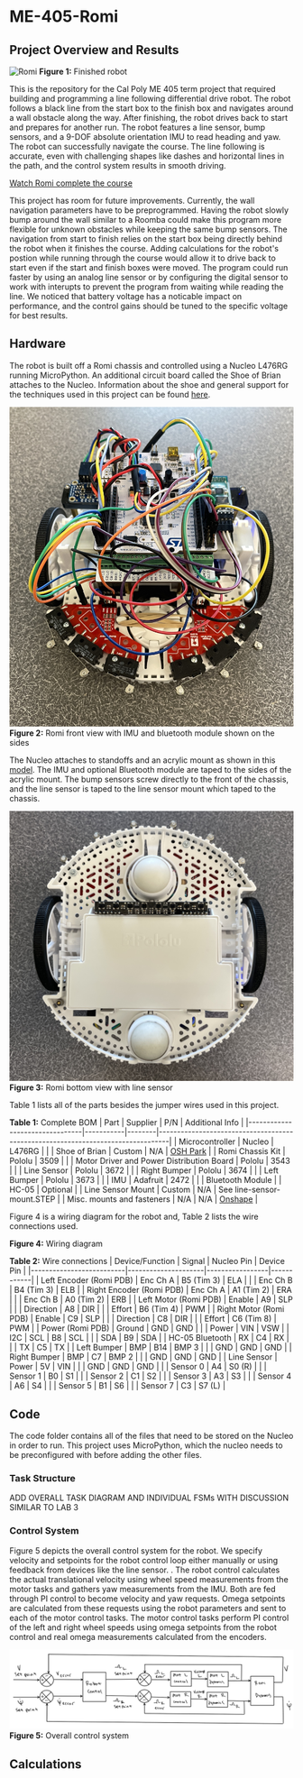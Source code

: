 # ME-405-Romi
## Project Overview and Results
![Romi](images/romi.JPG "Romi")
**Figure 1:** Finished robot

This is the repository for the Cal Poly ME 405 term project that required building and programming a line following differential drive robot. The robot follows a black line from the start box to the finish box and navigates around a wall obstacle along the way. After finishing, the robot drives back to start and prepares for another run. The robot features a line sensor, bump sensors, and a 9-DOF absolute orientation IMU to read heading and yaw. The robot can successfully navigate the course. The line following is accurate, even with challenging shapes like dashes and horizontal lines in the path, and the control system results in smooth driving.

[Watch Romi complete the course](https://cpslo-my.sharepoint.com/:v:/g/personal/cobentle_calpoly_edu/EVazc3-Y6zpHkRecavvJRQMB5AY1bCsFI095H2HzwaM4ng?nav=eyJyZWZlcnJhbEluZm8iOnsicmVmZXJyYWxBcHAiOiJPbmVEcml2ZUZvckJ1c2luZXNzIiwicmVmZXJyYWxBcHBQbGF0Zm9ybSI6IldlYiIsInJlZmVycmFsTW9kZSI6InZpZXciLCJyZWZlcnJhbFZpZXciOiJNeUZpbGVzTGlua0NvcHkifX0&e=TcedAd)

This project has room for future improvements. Currently, the wall navigation parameters have to be preprogrammed. Having the robot slowly bump around the wall similar to a Roomba could make this program more flexible for unknown obstacles while keeping the same bump sensors. The navigation from start to finish relies on the start box being directly behind the robot when it finishes the course. Adding calculations for the robot's postion while running through the course would allow it to drive back to start even if the start and finish boxes were moved. The program could run faster by using an analog line sensor or by configuring the digital sensor to work with interupts to prevent the program from waiting while reading the line. We noticed that battery voltage has a noticable impact on performance, and the control gains should be tuned to the specific voltage for best results.

## Hardware
The robot is built off a Romi chassis and controlled using a Nucleo L476RG running MicroPython. An additional circuit board called the Shoe of Brian attaches to the Nucleo. Information about the shoe and general support for the techniques used in this project can be found [here](https://github.com/spluttflob/ME405-Support).

![Romi Front](images/romi-front.JPG "Romi Front")
**Figure 2:** Romi front view with IMU and bluetooth module shown on the sides

The Nucleo attaches to standoffs and an acrylic mount as shown in this [model](https://cad.onshape.com/documents/b78783ff999bc8e6a9990234). The IMU and optional Bluetooth module are taped to the sides of the acrylic mount. The bump sensors screw directly to the front of the chassis, and the line sensor is taped to the line sensor mount which taped to the chassis.

![Romi Bottom](images/romi-bottom.JPG "Romi Bottom")
**Figure 3:** Romi bottom view with line sensor

Table 1 lists all of the parts besides the jumper wires used in this project.

**Table 1:** Complete BOM
| Part                           | Supplier  | P/N    | Additional Info                                                                 |
|--------------------------------|-----------|--------|---------------------------------------------------------------------------------|
| Microcontroller                | Nucleo    | L476RG |                                                                                 |
| Shoe of Brian                  | Custom    | N/A    | [OSH Park](https://oshpark.com/shared_projects/e6X6OnYK)                   |
| Romi Chassis Kit               | Pololu    | 3509   |                                                                                 |
| Motor Driver and Power Distribution Board | Pololu | 3543   |                                                                                 |
| Line Sensor                    | Pololu    | 3672   |                                                                                 |
| Right Bumper                   | Pololu    | 3674   |                                                                                 |
| Left Bumper                    | Pololu    | 3673   |                                                                                 |
| IMU                            | Adafruit  | 2472   |                                                                                 |
| Bluetooth Module               |           | HC-05  | Optional                                                                       |
| Line Sensor Mount              | Custom    | N/A    | See line-sensor-mount.STEP                                                         |
| Misc. mounts and fasteners     | N/A       | N/A    | [Onshape](https://cad.onshape.com/documents/b78783ff999bc8e6a9990234)      |

Figure 4 is a wiring diagram for the robot and, Table 2 lists the wire connections used.

**Figure 4:** Wiring diagram

**Table 2:** Wire connections
| Device/Function          | Signal              | Nucleo Pin      | Device Pin |
|--------------------------|---------------------|-----------------|------------|
| Left Encoder (Romi PDB)  | Enc Ch A            | B5 (Tim 3)      | ELA        |
|                          | Enc Ch B            | B4 (Tim 3)      | ELB        |
| Right Encoder (Romi PDB) | Enc Ch A            | A1 (Tim 2)      | ERA        |
|                          | Enc Ch B            | A0 (Tim 2)      | ERB        |
| Left Motor (Romi PDB)    | Enable              | A9              | SLP        |
|                          | Direction           | A8              | DIR        |
|                          | Effort              | B6 (Tim 4)      | PWM        |
| Right Motor (Romi PDB)   | Enable              | C9              | SLP        |
|                          | Direction           | C8              | DIR        |
|                          | Effort              | C6 (Tim 8)      | PWM        |
| Power (Romi PDB)         | Ground              | GND             | GND        |
|                          | Power               | VIN             | VSW        |
| I2C                      | SCL                 | B8              | SCL        |
|                          | SDA                 | B9              | SDA        |
| HC-05 Bluetooth          | RX                  | C4              | RX         |
|                          | TX                  | C5              | TX         |
| Left Bumper              | BMP                 | B14             | BMP 3      |
|                          | GND                 | GND             | GND        |
| Right Bumper             | BMP                 | C7              | BMP 2      |
|                          | GND                 | GND             | GND        |
| Line Sensor              | Power               | 5V              | VIN        |
|                          | GND                 | GND             | GND        |
|                          | Sensor 0            | A4              | S0 (R)     |
|                          | Sensor 1            | B0              | S1         |
|                          | Sensor 2            | C1              | S2         |
|                          | Sensor 3            | A3              | S3         |
|                          | Sensor 4            | A6              | S4         |
|                          | Sensor 5            | B1              | S6         |
|                          | Sensor 7            | C3              | S7 (L)     |

## Code
The code folder contains all of the files that need to be stored on the Nucleo in order to run. This project uses MicroPython, which the nucleo needs to be preconfigured with before adding the other files.

### Task Structure
ADD OVERALL TASK DIAGRAM AND INDIVIDUAL FSMs WITH DISCUSSION SIMILAR TO LAB 3

### Control System
Figure 5 depicts the overall control system for the robot. We specify velocity and setpoints for the robot control loop either manually or using feedback from devices like the line sensor. . The robot control calculates the actual translational velocity using wheel speed measurements from the motor tasks and gathers yaw measurements from the IMU. Both are fed through PI control to become velocity and yaw requests. Omega setpoints are calculated from these requests using the robot parameters and sent to each of the motor control tasks. The motor control tasks perform PI control of the left and right wheel speeds using omega setpoints from the robot control and real omega measurements calculated from the encoders.

![Control System](images/control-system.png "Control System")
**Figure 5:** Overall control system

## Calculations

